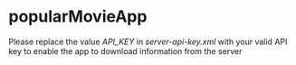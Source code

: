 # popularMovieApp
Please replace the value <i>API_KEY</i> in <i>server-api-key.xml</i> with your valid API key to enable the app to download information from the server
